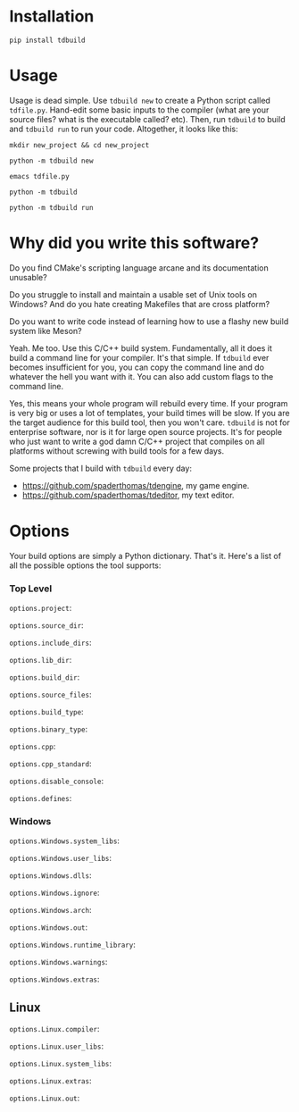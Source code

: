 # Installation

`pip install tdbuild`

# Usage

Usage is dead simple. Use `tdbuild new` to create a Python script called `tdfile.py`. Hand-edit some basic inputs to the compiler (what are your source files? what is the executable called? etc). Then, run `tdbuild` to build and `tdbuild run` to run your code. Altogether, it looks like this:

 ```
 mkdir new_project && cd new_project
 
 python -m tdbuild new
 
 emacs tdfile.py
 
 python -m tdbuild
 
 python -m tdbuild run
 ```
# Why did you write this software?
Do you find CMake's scripting language arcane and its documentation unusable?

Do you struggle to install and maintain a usable set of Unix tools on Windows? And do you hate creating Makefiles that are cross platform?

Do you want to write code instead of learning how to use a flashy new build system like Meson?

Yeah. Me too. Use this C/C++ build system. Fundamentally, all it does it build a command line for your compiler. It's that simple. If `tdbuild` ever becomes insufficient for you, you can copy the command line and do whatever the hell you want with it. You can also add custom flags to the command line.

Yes, this means your whole program will rebuild every time. If your program is very big or uses a lot of templates, your build times will be slow. If you are the target audience for this build tool, then you won't care. `tdbuild` is not for enterprise software, nor is it for large open source projects. It's for people who just want to write a god damn C/C++ project that compiles on all platforms without screwing with build tools for a few days.

Some projects that I build with `tdbuild` every day:
- https://github.com/spaderthomas/tdengine, my game engine.
- https://github.com/spaderthomas/tdeditor, my text editor.

# Options

Your build options are simply a Python dictionary. That's it. Here's a list of all the possible options the tool supports:

### Top Level
`options.project`:

`options.source_dir`:

`options.include_dirs`:

`options.lib_dir`:

`options.build_dir`:

`options.source_files`:

`options.build_type`:

`options.binary_type`:

`options.cpp`:

`options.cpp_standard`:

`options.disable_console`:

`options.defines`:


### Windows
`options.Windows.system_libs`:

`options.Windows.user_libs`:

`options.Windows.dlls`:

`options.Windows.ignore`:

`options.Windows.arch`:

`options.Windows.out`:

`options.Windows.runtime_library`:

`options.Windows.warnings`:

`options.Windows.extras`:


## Linux
`options.Linux.compiler`:

`options.Linux.user_libs`:

`options.Linux.system_libs`:

`options.Linux.extras`:

`options.Linux.out`:
